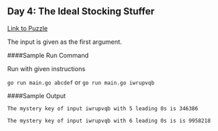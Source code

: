 ## Day 4: The Ideal Stocking Stuffer
[Link to Puzzle](http://adventofcode.com/day/4)

The input is given as the first argument.

####Sample Run Command

Run with given instructions

`go run main.go abcdef` or `go run main.go iwrupvqb`


####Sample Output
```
The mystery key of input iwrupvqb with 5 leading 0s is 346386

The mystery key of input iwrupvqb with 6 leading 0s is is 9958218
```